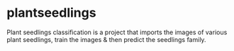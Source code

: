# plantseedlings
Plant seedlings classification is a project that imports the images of various plant seedlings, train the images &amp; then predict the seedlings family.
